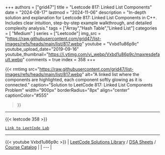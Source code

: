 
+++
authors = ["grid47"]
title = "Leetcode 817: Linked List Components"
date = "2024-08-17"
lastmod = "2024-11-06"
description = "In-depth solution and explanation for Leetcode 817: Linked List Components in C++. Includes clear intuition, step-by-step example walkthrough, and detailed complexity analysis."
tags = ["Array","Hash Table","Linked List"]
categories = [
    "Medium"
]
series = ["Leetcode"]
img_src = "https://raw.githubusercontent.com/grid47/list-images/refs/heads/main/list/817.webp"
youtube = "Vxbd1u86p9c"
youtube_upload_date="2019-09-16"
youtube_thumbnail="https://i.ytimg.com/vi_webp/Vxbd1u86p9c/maxresdefault.webp"
comments = true
index = 358
+++


{{< rmtimg 
    src="https://raw.githubusercontent.com/grid47/list-images/refs/heads/main/list/817.webp" 
    alt="A linked list where the components are highlighted, each component softly glowing as it is connected."
    caption="Solution to LeetCode 817: Linked List Components Problem"
    width="900px"
    borderRadius="8px"
    align="center" 
    captionColor="#555"
>}}
---
{{< leetcode 358 >}}

[`Link to LeetCode Lab`](https://leetcode.com/problems/linked-list-components/description/)

---
{{< youtube Vxbd1u86p9c >}}
| [LeetCode Solutions Library](https://grid47.xyz/leetcode/) / [DSA Sheets](https://grid47.xyz/sheets/) / [Course Catalog](https://grid47.xyz/courses/) |
| --- |

